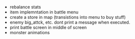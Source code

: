 - rebalance stats
- item implemntation in battle menu
- create a store in map (transistions into menu to buy stuff)
- enemy big\_attck, etc. dont print a message when executed.
- print battle screen in middle of screen
- monster animations
